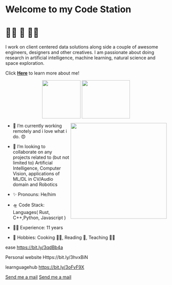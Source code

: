 # Welcome to my **Code Station** 

# 👨‍🚀 🚀 👨‍💻

I work on client centered data solutions along side a couple of awesome engineers, designers and other creatives. I am passionate about doing research in artificial intelligence, machine learning, natural science and space exploration. 

Click <b> <a href="http://marv.boltcliq.com">Here</a></b> to learn more about me!

<p align="center">  
  <img align="middle" src="https://media.giphy.com/media/26uf9QPzzlKPvQG5O/giphy.gif" width="120" height="120" />
  <img align="middle" src="https://media.giphy.com/media/USt6UttIL6e8hsK5Q7/giphy.gif" width="150" height="120" /> 
</p> </summary>  

<p align="center">
  <img align="right" src="https://media.giphy.com/media/j2NDJZct5aXPzQItQ9/giphy.gif" width="300" height="300" />
</p>

- 🌌 I’m currently working remotely and i love what i do. 😍
- 👯 I’m looking to collaborate on any projects related to (but not limited to) Artificial Intelligence, Computer Vision, applications of ML/DL in CV/Audio domain and Robotics

- ✨ Pronouns: He/him
- 🛸 Code Stack: Languages( Rust, C++,Python, Javascript )
- 👷‍♂️ Experience: 11 years
- 🎼 Hobbies: Cooking 👨‍🍳, Reading 📖, Teaching 👨‍🏫

ease
https://bit.ly/3qdBb4a

Personal website
Https://bit.ly/3hvxBiN

learnguagehub
https://bit.ly/3oFvF9X


[Send me a mail](mailto:marvelous@boltcliq.com?subject=[GitHub])
[Send me a mail](mailto:solomonmarvel@hotmail.com?subject=[GitHub])

